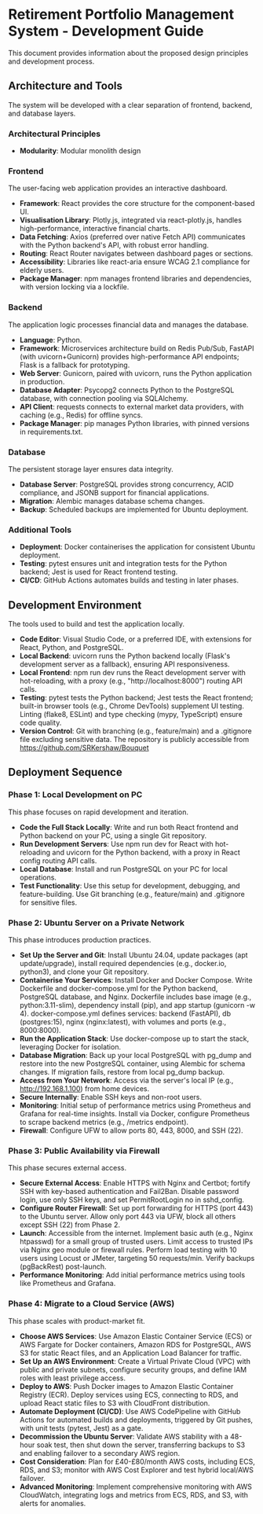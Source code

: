 **Retirement Portfolio Management System - Development Guide**
=====================================================================

This document provides information about the proposed design principles and development process. 

## Architecture and Tools
The system will be developed with a clear separation of frontend, backend, and database layers. 

### Architectural Principles
- **Modularity**: Modular monolith design

### Frontend
The user-facing web application provides an interactive dashboard.
- **Framework**: React provides the core structure for the component-based UI.
- **Visualisation Library**: Plotly.js, integrated via react-plotly.js, handles high-performance, interactive financial charts.
- **Data Fetching**: Axios (preferred over native Fetch API) communicates with the Python backend's API, with robust error handling.
- **Routing**: React Router navigates between dashboard pages or sections.
- **Accessibility**: Libraries like react-aria ensure WCAG 2.1 compliance for elderly users.
- **Package Manager**: npm manages frontend libraries and dependencies, with version locking via a lockfile.

### Backend
The application logic processes financial data and manages the database.
- **Language**: Python.
- **Framework**: Microservices architecture build on Redis Pub/Sub, FastAPI (with uvicorn+Gunicorn) provides high-performance API endpoints; Flask is a fallback for prototyping.
- **Web Server**: Gunicorn, paired with uvicorn, runs the Python application in production.
- **Database Adapter**: Psycopg2 connects Python to the PostgreSQL database, with connection pooling via SQLAlchemy.
- **API Client**: requests connects to external market data providers, with caching (e.g., Redis) for offline syncs.
- **Package Manager**: pip manages Python libraries, with pinned versions in requirements.txt.


### Database
The persistent storage layer ensures data integrity.
- **Database Server**: PostgreSQL provides strong concurrency, ACID compliance, and JSONB support for financial applications.
- **Migration**: Alembic manages database schema changes.
- **Backup**: Scheduled backups are implemented for Ubuntu deployment.

### Additional Tools
- **Deployment**: Docker containerises the application for consistent Ubuntu deployment.
- **Testing**: pytest ensures unit and integration tests for the Python backend; Jest is used for React frontend testing.
- **CI/CD**: GitHub Actions automates builds and testing in later phases.

## Development Environment
The tools used to build and test the application locally.
- **Code Editor**: Visual Studio Code, or a preferred IDE, with extensions for React, Python, and PostgreSQL.
- **Local Backend**: uvicorn runs the Python backend locally (Flask's development server as a fallback), ensuring API responsiveness.
- **Local Frontend**: npm run dev runs the React development server with hot-reloading, with a proxy (e.g., "http://localhost:8000") routing API calls.
- **Testing**: pytest tests the Python backend; Jest tests the React frontend; built-in browser tools (e.g., Chrome DevTools) supplement UI testing. Linting (flake8, ESLint) and type checking (mypy, TypeScript) ensure code quality.
- **Version Control**: Git with branching (e.g., feature/main) and a .gitignore file excluding sensitive data. The repository is publicly accessible from https://github.com/SRKershaw/Bouquet

## Deployment Sequence

### Phase 1: Local Development on PC
This phase focuses on rapid development and iteration.
- **Code the Full Stack Locally**: Write and run both React frontend and Python backend on your PC, using a single Git repository.
- **Run Development Servers**: Use npm run dev for React with hot-reloading and uvicorn for the Python backend, with a proxy in React config routing API calls.
- **Local Database**: Install and run PostgreSQL on your PC for local operations.
- **Test Functionality**: Use this setup for development, debugging, and feature-building. Use Git branching (e.g., feature/main) and .gitignore for sensitive files.

### Phase 2: Ubuntu Server on a Private Network
This phase introduces production practices.
- **Set Up the Server and Git**: Install Ubuntu 24.04, update packages (apt update/upgrade), install required dependencies (e.g., docker.io, python3), and clone your Git repository.
- **Containerise Your Services**: Install Docker and Docker Compose. Write Dockerfile and docker-compose.yml for the Python backend, PostgreSQL database, and Nginx. Dockerfile includes base image (e.g., python:3.11-slim), dependency install (pip), and app startup (gunicorn -w 4). docker-compose.yml defines services: backend (FastAPI), db (postgres:15), nginx (nginx:latest), with volumes and ports (e.g., 8000:8000).
- **Run the Application Stack**: Use docker-compose up to start the stack, leveraging Docker for isolation.
- **Database Migration**: Back up your local PostgreSQL with pg_dump and restore into the new PostgreSQL container, using Alembic for schema changes. If migration fails, restore from local pg_dump backup.
- **Access from Your Network**: Access via the server's local IP (e.g., http://192.168.1.100) from home devices.
- **Secure Internally**: Enable SSH keys and non-root users.
- **Monitoring**: Initial setup of performance metrics using Prometheus and Grafana for real-time insights. Install via Docker, configure Prometheus to scrape backend metrics (e.g., /metrics endpoint).
- **Firewall**: Configure UFW to allow ports 80, 443, 8000, and SSH (22).

### Phase 3: Public Availability via Firewall
This phase secures external access.
- **Secure External Access**: Enable HTTPS with Nginx and Certbot; fortify SSH with key-based authentication and Fail2Ban. Disable password login, use only SSH keys, and set PermitRootLogin no in sshd_config.
- **Configure Router Firewall**: Set up port forwarding for HTTPS (port 443) to the Ubuntu server. Allow only port 443 via UFW, block all others except SSH (22) from Phase 2.
- **Launch**: Accessible from the internet. Implement basic auth (e.g., Nginx htpasswd) for a small group of trusted users. Limit access to trusted IPs via Nginx geo module or firewall rules. Perform load testing with 10 users using Locust or JMeter, targeting 50 requests/min. Verify backups (pgBackRest) post-launch.
- **Performance Monitoring**: Add initial performance metrics using tools like Prometheus and Grafana.

### Phase 4: Migrate to a Cloud Service (AWS)
This phase scales with product-market fit.
- **Choose AWS Services**: Use Amazon Elastic Container Service (ECS) or AWS Fargate for Docker containers, Amazon RDS for PostgreSQL, AWS S3 for static React files, and an Application Load Balancer for traffic.
- **Set Up an AWS Environment**: Create a Virtual Private Cloud (VPC) with public and private subnets, configure security groups, and define IAM roles with least privilege access.
- **Deploy to AWS**: Push Docker images to Amazon Elastic Container Registry (ECR). Deploy services using ECS, connecting to RDS, and upload React static files to S3 with CloudFront distribution.
- **Automate Deployment (CI/CD)**: Use AWS CodePipeline with GitHub Actions for automated builds and deployments, triggered by Git pushes, with unit tests (pytest, Jest) as a gate.
- **Decommission the Ubuntu Server**: Validate AWS stability with a 48-hour soak test, then shut down the server, transferring backups to S3 and enabling failover to a secondary AWS region.
- **Cost Consideration**: Plan for £40-£80/month AWS costs, including ECS, RDS, and S3; monitor with AWS Cost Explorer and test hybrid local/AWS failover.
- **Advanced Monitoring**: Implement comprehensive monitoring with AWS CloudWatch, integrating logs and metrics from ECS, RDS, and S3, with alerts for anomalies.

